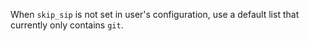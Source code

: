 When `skip_sip` is not set in user's configuration, use a default list that currently only contains `git`.
